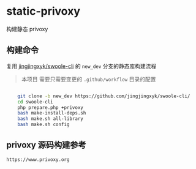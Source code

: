 # static-privoxy

构建静态 privoxy

## 构建命令

>
复用 [jingjingxyk/swoole-cli](https://github.com/jingjingxyk/swoole-cli/tree/new_dev)
的 `new_dev`
分支的静态库构建流程

> 本项目 需要只需要变更的 `.github/workflow` 目录的配置

```bash

    git clone -b new_dev https://github.com/jingjingxyk/swoole-cli/
    cd swoole-cli
    php prepare.php +privoxy
    bash make-install-deps.sh
    bash make.sh all-library
    bash make.sh config

```

## privoxy 源码构建参考

    https://www.privoxy.org
